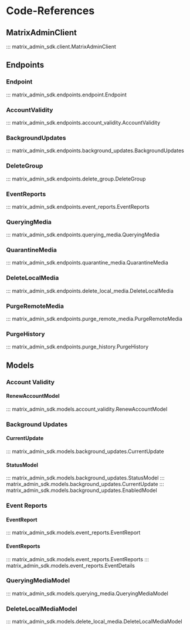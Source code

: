 # Code-References

## MatrixAdminClient
::: matrix_admin_sdk.client.MatrixAdminClient

## Endpoints
### Endpoint
::: matrix_admin_sdk.endpoints.endpoint.Endpoint

### AccountValidity
::: matrix_admin_sdk.endpoints.account_validity.AccountValidity

### BackgroundUpdates
::: matrix_admin_sdk.endpoints.background_updates.BackgroundUpdates

### DeleteGroup
::: matrix_admin_sdk.endpoints.delete_group.DeleteGroup

### EventReports
::: matrix_admin_sdk.endpoints.event_reports.EventReports

### QueryingMedia
::: matrix_admin_sdk.endpoints.querying_media.QueryingMedia

### QuarantineMedia
::: matrix_admin_sdk.endpoints.quarantine_media.QuarantineMedia

### DeleteLocalMedia
::: matrix_admin_sdk.endpoints.delete_local_media.DeleteLocalMedia

### PurgeRemoteMedia
::: matrix_admin_sdk.endpoints.purge_remote_media.PurgeRemoteMedia

### PurgeHistory
::: matrix_admin_sdk.endpoints.purge_history.PurgeHistory

## Models

### Account Validity
#### RenewAccountModel
::: matrix_admin_sdk.models.account_validity.RenewAccountModel

### Background Updates
#### CurrentUpdate
::: matrix_admin_sdk.models.background_updates.CurrentUpdate
#### StatusModel
::: matrix_admin_sdk.models.background_updates.StatusModel
::: matrix_admin_sdk.models.background_updates.CurrentUpdate
::: matrix_admin_sdk.models.background_updates.EnabledModel

### Event Reports
#### EventReport
::: matrix_admin_sdk.models.event_reports.EventReport
#### EventReports
::: matrix_admin_sdk.models.event_reports.EventReports
::: matrix_admin_sdk.models.event_reports.EventDetails

### QueryingMediaModel
::: matrix_admin_sdk.models.querying_media.QueryingMediaModel

### DeleteLocalMediaModel
::: matrix_admin_sdk.models.delete_local_media.DeleteLocalMediaModel
